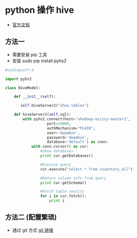 # python 操作 hive

- [官方文档](https://cwiki.apache.org/confluence/display/Hive/Setting+Up+HiveServer2#SettingUpHiveServer2-PythonClientDriver)

## 方法一

- 需要安装 pip 工具
- 安装 sudo pip install pyhs2

``` python
#coding=utf-8

import pyhs2

class HiveModel:

    def __init__(self):

       self.hiveServer2("show tables")

    def hiveServer2(self,sql):
        with pyhs2.connect(host='uhadoop-ociicy-master2',
                   port=10000,
                   authMechanism="PLAIN",
                   user='dwadmin',
                   password='dwadmin',
                   database='default') as conn:
            with conn.cursor() as cur:
                #Show databases
                print cur.getDatabases()

                #Execute query
                cur.execute("select * from inventory_all")

                #Return column info from query
                print cur.getSchema()

                #Fetch table results
                for i in cur.fetch():
                    print i


```

## 方法二 (配置繁琐)

- 通过 git 方式 [git 链接](https://github.com/BradRuderman/pyhs2)
